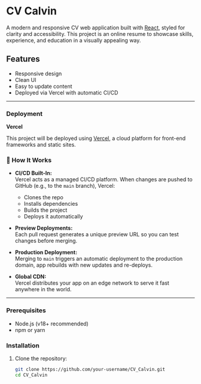 # CV Calvin

A modern and responsive CV web application built with [React](https://reactjs.org/), styled for clarity and accessibility. This project is an online resume to showcase skills, experience, and education in a visually appealing way.

## Features

- Responsive design
- Clean UI
- Easy to update content
- Deployed via Vercel with automatic CI/CD

---

 ### Deployment

**Vercel**

This project will be deployed using [Vercel](https://vercel.com/), a cloud platform for front-end frameworks and static sites.

### 🔧 How It Works

- **CI/CD Built-In:**  
  Vercel acts as a managed CI/CD platform. When changes are pushed to GitHub (e.g., to the `main` branch), Vercel:
  - Clones the repo
  - Installs dependencies
  - Builds the project
  - Deploys it automatically

- **Preview Deployments:**  
  Each pull request generates a unique preview URL so you can test changes before merging.

- **Production Deployment:**  
  Merging to `main` triggers an automatic deployment to the production domain, app rebuilds with new updates and re-deploys.

- **Global CDN:**  
  Vercel distributes your app on an edge network to serve it fast anywhere in the world.

---


### Prerequisites

- Node.js (v18+ recommended)
- npm or yarn

### Installation

1. Clone the repository:
   ```bash
   git clone https://github.com/your-username/CV_Calvin.git
   cd CV_Calvin
